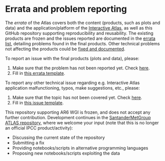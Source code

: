 

# Errata and problem reporting

The *errata* of the Atlas covers both the content (products, such as plots and data) and the application/platform of the [Interactive Atlas](http://interactive-atlas.ipcc.ch), as well as this GitHub repository supporting reproducibility and reusability. The existing products are frozen and the issues reported are documented in the [errata list](https://github.com/IPCC-WG1/Atlas/issues?q=label%3Aerrata), detailing problems found in the final products. Other technical problems not affecting the products could be [fixed and documented](https://github.com/IPCC-WG1/Atlas/issues?q=label%3Aproblem). 

To report an issue with the final products (plots and data), please:
 1. Make sure that the problem has not been reported yet. Check [here](https://github.com/IPCC-WG1/Atlas/issues?q=label%3Aerrata).
 2. Fill in [this errata template](https://github.com/IPCC-WG1/Atlas/issues/new?labels=errata&template=problem-report.md).

To report any other technical issue regarding e.g. Interactive Atlas application malfunctioning, typos, make suggestions, etc., please:
 1. Make sure that the topic has not been covered yet. Check [here](https://github.com/IPCC-WG1/Atlas/issues?q=label%3Aproblem).
 2. Fill in [this issue template](https://github.com/IPCC-WG1/Atlas/issues/new?labels=problem&template=problem-report.md).

This repository supporting AR6 WGI is frozen, and does not accept any further contribution. Development continues in the [SantanderMetGroup ATLAS repository](https://github.com/SantanderMetGroup/ATLAS), where we welcome your input (note that this is no longer an official IPCC product/activity):

 - Discussing the current state of the repository
 - Submitting a fix
 - Providing notebooks/scripts in alternative programming languages
 - Proposing new notebooks/scripts exploiting the data
